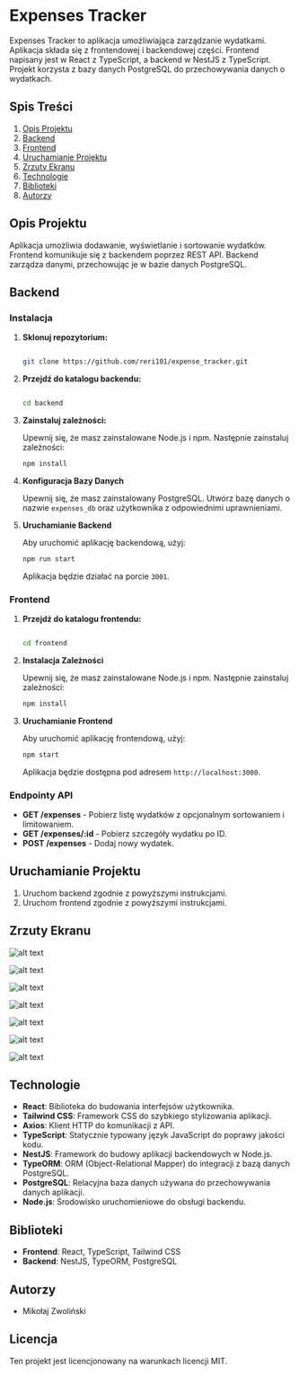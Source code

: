 # Expenses Tracker

Expenses Tracker to aplikacja umożliwiająca zarządzanie wydatkami. Aplikacja składa się z frontendowej i backendowej części. Frontend napisany jest w React z TypeScript, a backend w NestJS z TypeScript. Projekt korzysta z bazy danych PostgreSQL do przechowywania danych o wydatkach.

## Spis Treści

1. [Opis Projektu](#opis-projektu)
2. [Backend](#backend)
3. [Frontend](#frontend)
4. [Uruchamianie Projektu](#uruchamianie-projektu)
5. [Zrzuty Ekranu](#zrzuty-ekranu)
6. [Technologie](#technologie)
7. [Biblioteki](#biblioteki)
8. [Autorzy](#autorzy)

## Opis Projektu

Aplikacja umożliwia dodawanie, wyświetlanie i sortowanie wydatków. Frontend komunikuje się z backendem poprzez REST API. Backend zarządza danymi, przechowując je w bazie danych PostgreSQL.

## Backend

### Instalacja

1.  **Sklonuj repozytorium:**

    ```bash

    git clone https://github.com/reri101/expense_tracker.git

    ```

2.  **Przejdź do katalogu backendu:**

    ```bash

    cd backend

    ```

3.  **Zainstaluj zależności:**

    Upewnij się, że masz zainstalowane Node.js i npm. Następnie zainstaluj zależności:

    ```bash
    npm install
    ```

4.  **Konfiguracja Bazy Danych**

    Upewnij się, że masz zainstalowany PostgreSQL. Utwórz bazę danych o nazwie `expenses_db` oraz użytkownika z odpowiednimi uprawnieniami.

5.  **Uruchamianie Backend**

    Aby uruchomić aplikację backendową, użyj:

    ```bash
    npm run start

    ```

    Aplikacja będzie działać na porcie `3001`.

### Frontend

1. **Przejdź do katalogu frontendu:**

   ```bash

   cd frontend

   ```

2. **Instalacja Zależności**

   Upewnij się, że masz zainstalowane Node.js i npm. Następnie zainstaluj zależności:

   ```bash
   npm install
   ```

3. **Uruchamianie Frontend**

   Aby uruchomić aplikację frontendową, użyj:

   ```bash
   npm start
   ```

   Aplikacja będzie dostępna pod adresem `http://localhost:3000`.

### Endpointy API

- **GET /expenses** - Pobierz listę wydatków z opcjonalnym sortowaniem i limitowaniem.
- **GET /expenses/:id** - Pobierz szczegóły wydatku po ID.
- **POST /expenses** - Dodaj nowy wydatek.

## Uruchamianie Projektu

1. Uruchom backend zgodnie z powyższymi instrukcjami.
2. Uruchom frontend zgodnie z powyższymi instrukcjami.

## Zrzuty Ekranu

![alt text](image-1.png)

![alt text](image-2.png)

![alt text](image.png)

![alt text](image-3.png)

![alt text](image-4.png)

![alt text](image-6.png)

![alt text](image-5.png)

## Technologie

- **React**: Biblioteka do budowania interfejsów użytkownika.
- **Tailwind CSS**: Framework CSS do szybkiego stylizowania aplikacji.
- **Axios**: Klient HTTP do komunikacji z API.
- **TypeScript**: Statycznie typowany język JavaScript do poprawy jakości kodu.
- **NestJS**: Framework do budowy aplikacji backendowych w Node.js.
- **TypeORM**: ORM (Object-Relational Mapper) do integracji z bazą danych PostgreSQL.
- **PostgreSQL**: Relacyjna baza danych używana do przechowywania danych aplikacji.
- **Node.js**: Środowisko uruchomieniowe do obsługi backendu.

## Biblioteki

- **Frontend**: React, TypeScript, Tailwind CSS
- **Backend**: NestJS, TypeORM, PostgreSQL

## Autorzy

- Mikołaj Zwoliński

## Licencja

Ten projekt jest licencjonowany na warunkach licencji MIT.
